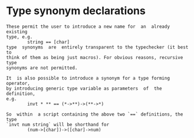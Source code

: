 # Type synonym declarations

    These permit the user to introduce a new name for  an  already  existing
    type, e.g.
            string == [char]
    type  synonyms  are  entirely transparent to the typechecker (it best to
    think of them as being just macros). For obvious reasons, recursive type
    synonyms are not permitted.

    It  is also possible to introduce a synonym for a type forming operator,
    by introducing generic type variable as parameters  of  the  definition,
    e.g.
            invt * ** == (*->**)->(**->*)

    So  within  a script containing the above two `==` definitions, the type
    `invt num string` will be shorthand for
            (num->[char])->([char]->num)
